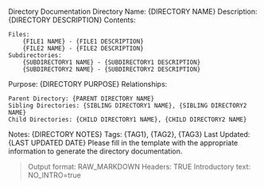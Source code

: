 Directory Documentation
Directory Name: {DIRECTORY NAME}
Description: {DIRECTORY DESCRIPTION}
Contents:

    Files:
        {FILE1 NAME} - {FILE1 DESCRIPTION}
        {FILE2 NAME} - {FILE2 DESCRIPTION}
    Subdirectories:
        {SUBDIRECTORY1 NAME} - {SUBDIRECTORY1 DESCRIPTION}
        {SUBDIRECTORY2 NAME} - {SUBDIRECTORY2 DESCRIPTION}

Purpose:
{DIRECTORY PURPOSE}
Relationships:

    Parent Directory: {PARENT DIRECTORY NAME}
    Sibling Directories: {SIBLING DIRECTORY1 NAME}, {SIBLING DIRECTORY2 NAME}
    Child Directories: {CHILD DIRECTORY1 NAME}, {CHILD DIRECTORY2 NAME}

Notes:
{DIRECTORY NOTES}
Tags:
{TAG1}, {TAG2}, {TAG3}
Last Updated: {LAST UPDATED DATE}
Please fill in the template with the appropriate information to generate the directory documentation.
> Output format: RAW_MARKDOWN
> Headers: TRUE
> Introductory text: NO_INTRO=true